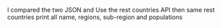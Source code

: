 I compared the two JSON  and Use the rest countries API then same rest countries print all name, regions, sub-region and populations